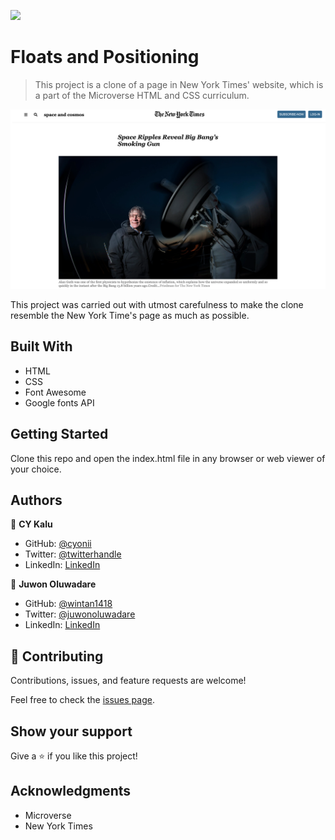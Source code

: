 ![](https://img.shields.io/badge/Microverse-blueviolet)

# Floats and Positioning

> This project is a clone of a page in New York Times' website, which is a part of the Microverse HTML and CSS curriculum.

![screenshot](./images/screenshots/1.png)

This project was carried out with utmost carefulness to make the clone resemble the New York Time's page as much as possible.

## Built With

- HTML
- CSS
- Font Awesome
- Google fonts API

## Getting Started

Clone this repo and open the index.html file in any browser or web viewer of your choice.

## Authors

👤 **CY Kalu**

- GitHub: [@cyonii](https://github.com/cyonii)
- Twitter: [@twitterhandle](https://twitter.com/theOnuoha)
- LinkedIn: [LinkedIn](https://www.linkedin.com/in/silas-kalu-2a9a13199/)

👤 **Juwon Oluwadare**

- GitHub: [@wintan1418](https://github.com/wintan1418)
- Twitter: [@juwonoluwadare](https://twitter.com/oluwadarejuwon)
- LinkedIn: [LinkedIn](https://www.linkedin.com/in/oluwadare-juwon-048a391a8/)

## 🤝 Contributing

Contributions, issues, and feature requests are welcome!

Feel free to check the [issues page](issues/).

## Show your support

Give a ⭐️ if you like this project!

## Acknowledgments

- Microverse
- New York Times

